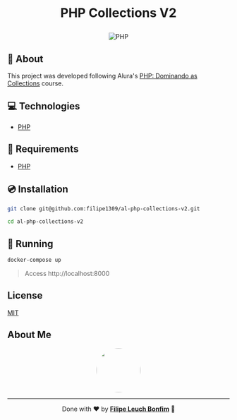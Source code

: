 # <p align="center">PHP Collections V2</p>

<p align="center">
    <img src="https://img.shields.io/badge/Code-PHP-informational?style=flat-square&logo=php&color=777bb4&logoColor=8892BF" alt="PHP" />
</p>

## 💬 About

This project was developed following Alura's [PHP: Dominando as Collections](https://cursos.alura.com.br/course/php-dominando-collections) course.

## :computer: Technologies

- [PHP](https://php.net/)

## :scroll: Requirements

- [PHP](https://php.net/)

## :cd: Installation

```sh
git clone git@github.com:filipe1309/al-php-collections-v2.git
```

```sh
cd al-php-collections-v2
```

## :runner: Running

```sh
docker-compose up
```

> Access http://localhost:8000

## License

[MIT](https://choosealicense.com/licenses/mit/)

## About Me

<p align="center">
    <a style="font-weight: bold" href="https://www.linkedin.com/in/filipe1309/">
    <img style="border-radius:50%" width="100px; "src="https://avatars.githubusercontent.com/u/2081014?s=60&v=4"/>
    </a>
</p>

---

<p align="center">
    Done with ♥ by <a style="font-weight: bold" href="https://www.linkedin.com/in/filipe1309/">Filipe Leuch Bonfim</a> 🖖
</p>
